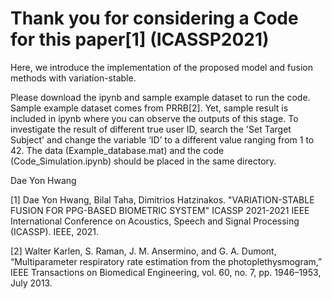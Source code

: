 # Thank you for considering a Code for this paper[1] (ICASSP2021)

Here, we introduce the implementation of the proposed model and fusion methods with variation-stable.

Please download the ipynb and sample example dataset to run the code. Sample example dataset comes from PRRB[2].
Yet, sample result is included in ipynb where you can observe the outputs of this stage. 
To investigate the result of different true user ID, search the 'Set Target Subject' and change the variable ‘ID’ to a different value ranging from 1 to 42. 
The data (Example_database.mat) and the code (Code_Simulation.ipynb) should be placed in the same directory. 

Dae Yon Hwang


[1] Dae Yon Hwang, Bilal Taha, Dimitrios Hatzinakos. "VARIATION-STABLE FUSION FOR PPG-BASED BIOMETRIC SYSTEM" ICASSP 2021-2021 IEEE International Conference on Acoustics, Speech and Signal Processing (ICASSP). IEEE, 2021.


[2] Walter Karlen, S. Raman, J. M. Ansermino, and G. A. Dumont, “Multiparameter respiratory rate estimation from the photoplethysmogram,” IEEE Transactions on Biomedical Engineering, vol. 60, no. 7, pp. 1946–1953, July 2013.
